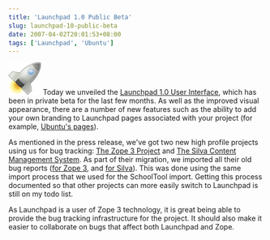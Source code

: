```yaml
---
title: 'Launchpad 1.0 Public Beta'
slug: launchpad-10-public-beta
date: 2007-04-02T20:01:53+08:00
tags: ['Launchpad', 'Ubuntu']
---
```


![](launchpad-logo.png) Today we unveiled the [Launchpad 1.0 User
Interface](http://www.ubuntu.com/news/LaunchpadRelease), which has been
in private beta for the last few months. As well as the improved visual
appearance, there are a number of new features such as the ability to
add your own branding to Launchpad pages associated with your project
(for example, [Ubuntu\'s pages](https://launchpad.net/ubuntu)).

As mentioned in the press release, we\'ve got two new high profile
projects using us for bug tracking: [The Zope 3
Project](http://wiki.zope.org/zope3) and [The Silva Content Management
System](http://www.infrae.com/products/silva). As part of their
migration, we imported all their old bug reports ([for Zope
3](https://bugs.launchpad.net/zope3), and [for
Silva](https://bugs.launchpad.net/silva)). This was done using the same
import process that we used for the SchoolTool import. Getting this
process documented so that other projects can more easily switch to
Launchpad is still on my todo list.

As Launchpad is a user of Zope 3 technology, it is great being able to
provide the bug tracking infrastructure for the project. It should also
make it easier to collaborate on bugs that affect both Launchpad and
Zope.
